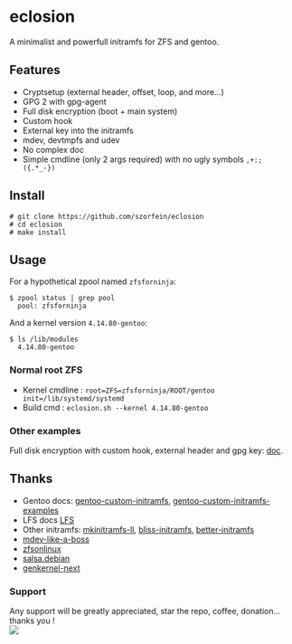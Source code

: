 # eclosion
A minimalist and powerfull initramfs for ZFS and gentoo. 

## Features

+ Cryptsetup (external header, offset, loop, and more...)
+ GPG 2 with gpg-agent
+ Full disk encryption (boot + main system)
+ Custom hook
+ External key into the initramfs
+ mdev, devtmpfs and udev
+ No complex doc
+ Simple cmdline (only 2 args required) with no ugly symbols `,+:;({.*_-})`

## Install

    # git clone https://github.com/szorfein/eclosion
    # cd eclosion
    # make install

## Usage
For a hypothetical zpool named `zfsforninja`:

    $ zpool status | grep pool
      pool: zfsforninja

And a kernel version `4.14.80-gentoo`:

    $ ls /lib/modules
      4.14.80-gentoo

### Normal root ZFS

+ Kernel cmdline : ` root=ZFS=zfsforninja/ROOT/gentoo init=/lib/systemd/systemd `
+ Build cmd : ` eclosion.sh --kernel 4.14.80-gentoo `

### Other examples
Full disk encryption with custom hook, external header and gpg key: [doc](https://github.com/szorfein/eclosion/blob/master/docs/custom-hook.md).

## Thanks
+ Gentoo docs: [gentoo-custom-initramfs](https://wiki.gentoo.org/wiki/Custom_Initramfs), [gentoo-custom-initramfs-examples](https://wiki.gentoo.org/wiki/Custom_Initramfs/Examples)
+ LFS docs [LFS](http://www.linuxfromscratch.org/blfs/view/svn/postlfs/initramfs.html)
+ Other initramfs: [mkinitramfs-ll](https://github.com/tokiclover/mkinitramfs-ll), [bliss-initramfs](https://github.com/fearedbliss/bliss-initramfs), [better-initramfs](https://github.com/slashbeast/better-initramfs)
+ [mdev-like-a-boss](https://github.com/slashbeast/mdev-like-a-boss)
+ [zfsonlinux](https://github.com/zfsonlinux/zfs/tree/master/contrib/initramfs)
+ [salsa.debian](https://salsa.debian.org/systemd-team/systemd/tree/master/debian/extra/initramfs-tools)
+ [genkernel-next](https://github.com/Sabayon/genkernel-next)

### Support
Any support will be greatly appreciated, star the repo, coffee, donation... thanks you !   
<a href="https://www.patreon.com/szorfein"><img src="https://img.shields.io/badge/don-patreon-ab69f4"></a>  
